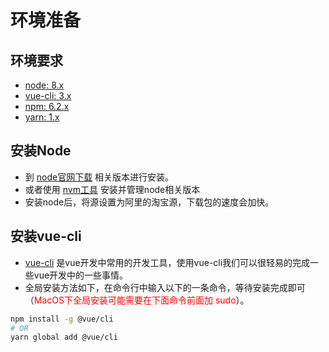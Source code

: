 # 环境准备

## 环境要求
* [node: 8.x]()
* [vue-cli: 3.x]()
* [npm: 6.2.x]()
* [yarn: 1.x]()

## 安装Node
* 到 [node官网下载](https://nodejs.org/zh-cn/download/) 相关版本进行安装。
* 或者使用 [nvm工具](https://github.com/creationix/nvm) 安装并管理node相关版本
* 安装node后，将源设置为阿里的淘宝源，下载包的速度会加快。

## 安装vue-cli
* [vue-cli](https://cli.vuejs.org/) 是vue开发中常用的开发工具，使用vue-cli我们可以很轻易的完成一些vue开发中的一些事情。
* 全局安装方法如下，在命令行中输入以下的一条命令，等待安装完成即可（<font color=red>MacOS下全局安装可能需要在下面命令前面加 sudo</font>）。

```bash
npm install -g @vue/cli
# OR
yarn global add @vue/cli
```
